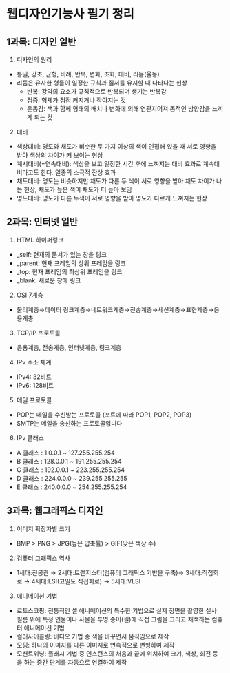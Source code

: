 # 웹디자인기능사 필기 정리

## 1과목: 디자인 일반
1. 디자인의 원리
-  통일, 강조, 균형, 비례, 반복, 변화, 조화, 대비, 리듬(율동)
- 리듬은 유사한 형들이 일정한 규칙과 질서를 유지할 때 나타나는 현상
  - 반복: 강약의 요소가 규칙적으로 반복되며 생기는 반복감
  - 점증: 형체가 점점 커지거나 작아지는 것
  - 운동감: 색과 함께 형태의 배치나 변화에 의해 연관지어져 동적인 방향감을 느끼게 되는 것

2. 대비
- 색상대비: 명도와 채도가 비슷한 두 가지 이상의 색이 인접해 있을 때 서로 영향을 받아 색상의 차이가 커 보이는 현상
- 계시대비(=연속대비): 색상을 보고 일정한 시간 후에 느껴지는 대비 효과로 계속대비라고도 한다. 일종의 소극적 잔상 효과
- 채도대비: 명도는 비슷하지만 채도가 다른 두 색이 서로 영향을 받아 채도 차이가 나는 현상, 채도가 높은 색이 채도가 더 높아 보임
- 명도대비: 명도가 다른 두색이 서로 영향을 받아 명도가 다르게 느껴지는 현상

## 2과목: 인터넷 일반
1. HTML 하이퍼링크
- _self: 현재의 문서가 있는 창을 링크
- _parent: 현재 프레임의 상위 프레임을 링크
- _top: 현재 프레임의 최상위 프레임을 링크
- _blank: 새로운 창에 링크

2. OSI 7계층
- 물리계층→데이터 링크계층→네트워크계층→전송계층→세션계층→표현계층→응용계층

3. TCP/IP 프로토콜
- 응용계층, 전송계층, 인터넷계층, 링크계층

4. IPv 주소 체계
- IPv4: 32비트
- IPv6: 128비트

5. 메일 프로토콜
- POP는 메일을 수신받는 프로토콜 (포트에 따라 POP1, POP2, POP3)
- SMTP는 메일을 송신하는 프로토콜입니다

6. IPv 클래스
- A 클래스 :   1.0.0.1 ~ 127.255.255.254
- B 클래스 : 128.0.0.1 ~ 191.255.255.254
- C 클래스 : 192.0.0.1 ~ 223.255.255.254
- D 클래스 : 224.0.0.0 ~ 239.255.255.255  
- E 클래스 : 240.0.0.0 ~ 254.255.255.254


## 3과목: 웹그래픽스 디자인
1. 이미지 확장자별 크기
- BMP > PNG > JPG(높은 압축률) > GIF(낮은 색상 수)

2. 컴퓨터 그래픽스 역사
- 1세대:진공관 → 2세대:트랜지스터(컴퓨터 그래픽스 기반을 구축)→ 3세대:직접회로 → 4세대:LSI(고밀도 직접회로) → 5세대:VLSI

3. 애니메이션 기법
- 로토스코핑: 전통적인 셀 애니메이션의 특수한 기법으로 실제 장면을 촬영한 실사 필름 위에 특정 인물이나 사물을 투명 종이(셀)에 직접 그림을 그리고 채색하는 컴퓨터 애니메이션 기법
- 컬러사이클링: 비디오 기법 중 색을 바꾸면서 움직임으로 제작
- 모핑: 하나의 이미지를 다른 이미지로 연속적으로 변형하여 제작
- 모션트위닝: 플래시 기법 중 인스턴스의 처음과 끝에 위치하여 크기, 색상, 회전 등을 하는 중간 단계를 자동으로 연결하여 제작